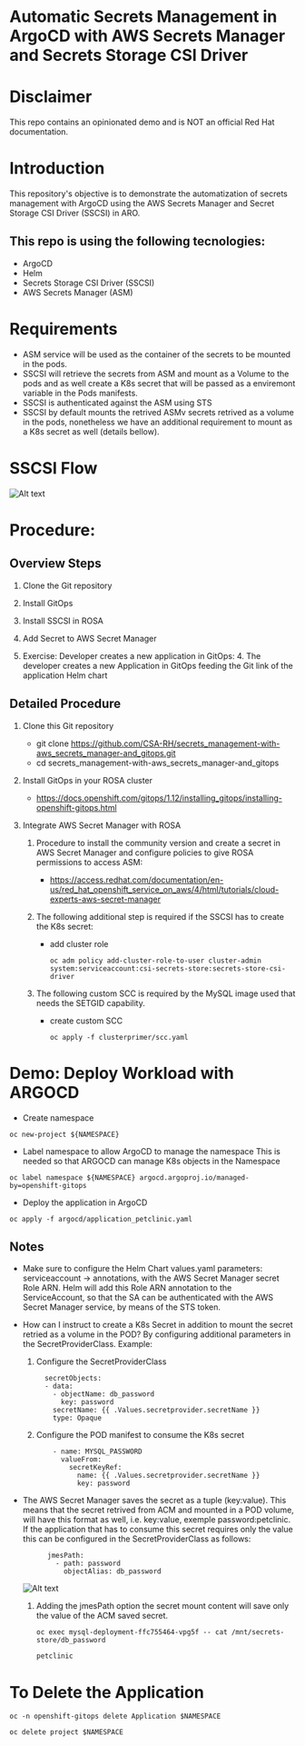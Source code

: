 
# Automatic Secrets Management in ArgoCD with AWS Secrets Manager and Secrets Storage CSI Driver

# Disclaimer
This repo contains an opinionated demo and is NOT an official Red Hat documentation.

# Introduction

This repository's objective is to demonstrate the automatization of secrets management with ArgoCD using the AWS Secrets Manager and Secret Storage CSI Driver (SSCSI) in ARO.

## This repo is using the following tecnologies:
- ArgoCD
- Helm
- Secrets Storage CSI Driver (SSCSI)
- AWS Secrets Manager (ASM)


# Requirements
- ASM service will be used as the container of the secrets to be mounted in the pods.
- SSCSI will retrieve the secrets from ASM and mount as a Volume to the pods and as well create a K8s secret that will be passed as a enviremont variable in the Pods manifests.
- SSCSI is authenticated against the ASM using STS
- SSCSI by default mounts the retrived ASMv secrets retrived as a volume in the pods, nonetheless we have an additional requirement to mount as a K8s secret as well (details bellow). 

# SSCSI Flow
![Alt text](./pics/sscsi_flow1.png?raw=true "SSCSI ") 


# Procedure:

## Overview Steps

1. Clone the Git repository

2. Install GitOps

2. Install SSCSI in ROSA

3. Add Secret to AWS Secret Manager

4. Exercise: Developer creates a new application in GitOps:
    4. The developer creates a new Application in GitOps feeding the Git link of the application Helm chart  


## Detailed Procedure

1. Clone this Git repository
    - git clone https://github.com/CSA-RH/secrets_management-with-aws_secrets_manager-and_gitops.git
    - cd secrets_management-with-aws_secrets_manager-and_gitops

2. Install GitOps in your ROSA cluster
    - https://docs.openshift.com/gitops/1.12/installing_gitops/installing-openshift-gitops.html

3. Integrate AWS Secret Manager with ROSA
    1. Procedure to install the community version and create a  secret in AWS Secret Manager and configure policies to give ROSA permissions to access ASM:
        - https://access.redhat.com/documentation/en-us/red_hat_openshift_service_on_aws/4/html/tutorials/cloud-experts-aws-secret-manager

    2. The following additional step is required if the SSCSI has to create the K8s secret:
        - add cluster role
            ```$bash
            oc adm policy add-cluster-role-to-user cluster-admin system:serviceaccount:csi-secrets-store:secrets-store-csi-driver

    3. The following custom SCC is required by the MySQL image used that needs the SETGID capability. 
        - create custom SCC

            ```$bash
            oc apply -f clusterprimer/scc.yaml
            ```

# Demo: Deploy Workload with ARGOCD

- Create namespace

```$bash
oc new-project ${NAMESPACE}
```

-  Label namespace to allow ArgoCD to manage the namespace
This is needed so that ARGOCD can manage K8s objects in the Namespace

```$bash
oc label namespace ${NAMESPACE} argocd.argoproj.io/managed-by=openshift-gitops
```

- Deploy the application in ArgoCD

```$bash
oc apply -f argocd/application_petclinic.yaml
```

## Notes

- Make sure to configure the Helm Chart values.yaml parameters: serviceaccount -> annotations, with the AWS Secret Manager secret Role ARN. Helm will add this Role ARN annotation to the ServiceAccount, so that the SA can be authenticated with the AWS Secret Manager service, by means of the STS token.  

- How can I instruct to create a K8s Secret in addition to mount the secret retried as a volume in the POD? By configuring additional parameters in the SecretProviderClass. Example:

    1. Configure the SecretProviderClass
        ```$bash
          secretObjects:
          - data:
            - objectName: db_password
              key: password
            secretName: {{ .Values.secretprovider.secretName }}
            type: Opaque
        ```

    2. Configure the POD manifest to consume the K8s secret
        ```$bash
            - name: MYSQL_PASSWORD          
              valueFrom:
                secretKeyRef:
                  name: {{ .Values.secretprovider.secretName }}
                  key: password
        ```

- The AWS Secret Manager saves the secret as a tuple (key:value). This means that the secret retrived from ACM and mounted in a POD volume, will have this format as well, i.e. key:value, exemple password:petclinic. If the application that has to consume this secret requires only the value this can be configured in the SecretProviderClass as follows:

    ```$bash
          jmesPath:
            - path: password
              objectAlias: db_password
    ```

    ![Alt text](./pics/acm_secret_format.png?raw=true "AWS Secret Manager Secret Format")

    1. Adding the jmesPath option the secret mount content will save only the value of the ACM saved secret.
        ```$bash
        oc exec mysql-deployment-ffc755464-vpg5f -- cat /mnt/secrets-store/db_password

        petclinic
        ```

# To Delete the Application

```$bash
oc -n openshift-gitops delete Application $NAMESPACE
```

```$bash
oc delete project $NAMESPACE
```
